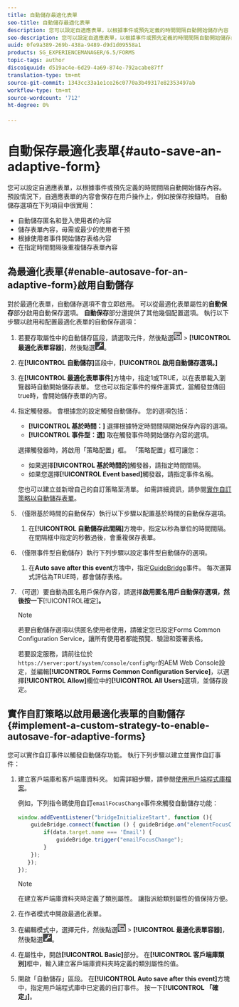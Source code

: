 ```yaml
---
title: 自動儲存最適化表單
seo-title: 自動儲存最適化表單
description: 您可以設定自適應表單，以根據事件或預先定義的時間間隔自動開始儲存內容
seo-description: 您可以設定自適應表單，以根據事件或預先定義的時間間隔自動開始儲存內容
uuid: 0fe9a389-269b-438a-9489-d9d1d09558a1
products: SG_EXPERIENCEMANAGER/6.5/FORMS
topic-tags: author
discoiquuid: d519ac4e-6d29-4a69-874e-792acabe87ff
translation-type: tm+mt
source-git-commit: 1343cc33a1e1ce26c0770a3b49317e82353497ab
workflow-type: tm+mt
source-wordcount: '712'
ht-degree: 0%

---
```



# 自動保存最適化表單{#auto-save-an-adaptive-form}

您可以設定自適應表單，以根據事件或預先定義的時間間隔自動開始儲存內容。 預設情況下，自適應表單的內容會保存在用戶操作上，例如按保存按鈕時。 自動儲存選項在下列項目中很實用：

* 自動儲存匿名和登入使用者的內容
* 儲存表單內容，毋需或最少的使用者干預
* 根據使用者事件開始儲存表格內容
* 在指定時間間隔後重複儲存表單內容

## 為最適化表單{#enable-autosave-for-an-adaptive-form}啟用自動儲存

對於最適化表單，自動儲存選項不會立即啟用。 可以從最適化表單屬性的&#x200B;**自動保存**&#x200B;部分啟用自動保存選項。 **自動保存**&#x200B;部分還提供了其他幾個配置選項。 執行以下步驟以啟用和配置最適化表單的自動保存選項：

1. 若要存取屬性中的自動儲存區段，請選取元件，然後點選![field-level](assets/field-level.png) > **[!UICONTROL 最適化表單容器]**，然後點選![cmppr](assets/cmppr.png)。
1. 在&#x200B;**[!UICONTROL 自動儲存]**&#x200B;區段中，**[!UICONTROL 啟用自動儲存選項。]**
1. 在&#x200B;**[!UICONTROL 最適化表單事件]**&#x200B;方塊中，指定1或TRUE，以在表單載入瀏覽器時自動開始儲存表單。 您也可以指定事件的條件運算式，當觸發並傳回true時，會開始儲存表單的內容。
1. 指定觸發器。 會根據您的設定觸發自動儲存。 您的選項包括：

   * **[!UICONTROL 基於時間：]** 選擇根據特定時間間隔開始保存內容的選項。
   * **[!UICONTROL 事件型：選]** 取在觸發事件時開始儲存內容的選項。

   選擇觸發器時，將啟用「策略配置」框。 「策略配置」框可讓您：

   * 如果選擇&#x200B;**[!UICONTROL 基於時間的]**&#x200B;觸發器，請指定時間間隔。
   * 如果您選擇&#x200B;**[!UICONTROL Event based]**&#x200B;觸發器，請指定事件名稱。

   您也可以建立並新增自己的自訂策略至清單。 如需詳細資訊，請參閱[實作自訂策略以自動儲存表單](/help/forms/using/auto-save-an-adaptive-form.md#p-implement-a-custom-strategy-to-enable-autosave-for-adaptive-forms-p)。

1. （僅限基於時間的自動保存）執行以下步驟以配置基於時間的自動保存選項。

   1. 在&#x200B;**[!UICONTROL 自動儲存此間隔]**&#x200B;方塊中，指定以秒為單位的時間間隔。 在間隔框中指定的秒數過後，會重複保存表單。

1. （僅限事件型自動儲存）執行下列步驟以設定事件型自動儲存的選項。

   1. 在&#x200B;**Auto save after this event**&#x200B;方塊中，指定[GuideBridge](https://helpx.adobe.com/aem-forms/6/javascript-api/GuideBridge.html)事件。 每次運算式評估為TRUE時，都會儲存表格。

1. （可選）要自動為匿名用戶保存內容，請選擇&#x200B;**啟用匿名用戶自動保存選項，然後按一下**[!UICONTROL &#x200B;確定&#x200B;]**。**

   >[!NOTE]
   >
   >若要自動儲存選項以供匿名使用者使用，請確定您已設定Forms Common Configuration Service，讓所有使用者都能預覽、驗證和簽署表格。
   >
   >若要設定服務，請前往位於`https://server:port/system/console/configMgr`的AEM Web Console設定，並編輯&#x200B;**[!UICONTROL Forms Common Configuration Service]**，以選擇&#x200B;**[!UICONTROL Allow]**&#x200B;欄位中的&#x200B;**[!UICONTROL All Users]**&#x200B;選項，並儲存設定。

## 實作自訂策略以啟用最適化表單的自動儲存{#implement-a-custom-strategy-to-enable-autosave-for-adaptive-forms}

您可以實作自訂事件以觸發自動儲存功能。 執行下列步驟以建立並實作自訂事件：

1. 建立客戶端庫和客戶端庫資料夾。 如需詳細步驟，請參閱[使用用戶端程式庫檔案](/help/sites-developing/clientlibs.md)。

   例如，下列指令碼使用自訂`emailFocusChange`事件來觸發自動儲存功能：

   ```javascript
   window.addEventListener("bridgeInitializeStart", function (){
       guideBridge.connect(function () { guideBridge.on("elementFocusChanged", function (event,data) {
           if(data.target.name === 'Email') {
               guideBridge.trigger("emailFocusChange");
           }
       });
      });
   });
   ```

   >[!NOTE]
   >
   >在建立客戶端庫資料夾時定義了類別屬性。 讓指派給類別屬性的值保持方便。

1. 在作者模式中開啟最適化表單。

1. 在編輯模式中，選擇元件，然後點選![field-level](assets/field-level.png) > **[!UICONTROL 最適化表單容器]**，然後點選![cmppr](assets/cmppr.png)。
1. 在屬性中，開啟&#x200B;**[!UICONTROL Basic]**&#x200B;部分。 在&#x200B;**[!UICONTROL 客戶端庫類別]**&#x200B;框中，輸入建立客戶端庫資料夾時定義的類別屬性的值。
1. 開啟「自動儲存」區段。 在&#x200B;**[!UICONTROL Auto save after this event]**&#x200B;方塊中，指定用戶端程式庫中已定義的自訂事件。 按一下&#x200B;**[!UICONTROL 「確定」]**。

